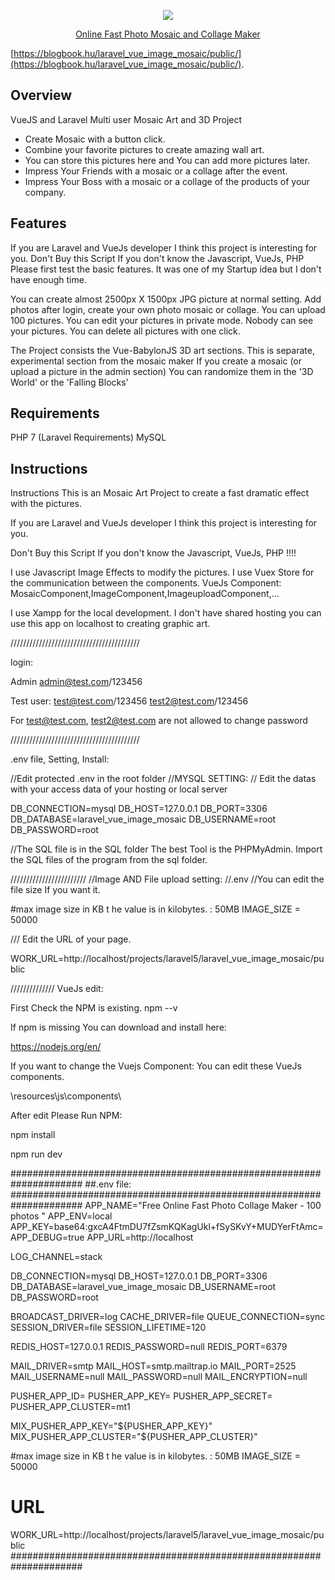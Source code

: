 <p align="center"><img src="http://blogbook.hu/laravel_vue_image_mosaic/public/design/balaton_mosaic.png"></p>

<p align="center">
<a href="https://blogbook.hu/laravel_vue_image_mosaic/public/"> Online Fast Photo Mosaic and Collage Maker</a>

</p>

[https://blogbook.hu/laravel_vue_image_mosaic/public/](https://blogbook.hu/laravel_vue_image_mosaic/public/).

## Overview

VueJS and Laravel Multi user Mosaic Art  and 3D Project

- Create Mosaic  with a button click.
- Combine your favorite pictures to create amazing wall art.
- You can store this pictures here and You can add more pictures later.
- Impress Your Friends with a mosaic or a collage after the event.
- Impress Your Boss with a mosaic or a collage of the products of your company.


## Features
If you are Laravel and VueJs developer I think this project is interesting for you.
Don't Buy this Script If you don't know the Javascript, VueJs,  PHP 
Please first test the basic features.
It was one of my Startup idea but I don't have enough time.

You can create almost 2500px X 1500px JPG picture at normal setting.
Add photos after login, create your own photo mosaic or collage. You can upload 100 pictures.
You can edit your pictures in private mode. Nobody can see your pictures.
You can delete all pictures with one click.

The Project consists the Vue-BabylonJS 3D art sections. This is separate, experimental section from the mosaic maker
If you create a mosaic (or upload a picture in the admin section) You can randomize them in the '3D World' or the 'Falling Blocks'

## Requirements
PHP 7 (Laravel Requirements)
MySQL

## Instructions
Instructions
This is an Mosaic Art Project to create a fast dramatic effect with the pictures.

If you are Laravel and VueJs developer I think this project is interesting for you.

Don't Buy this Script If you don't know the Javascript, VueJs,  PHP !!!!

I use Javascript Image Effects to modify the pictures.
I use Vuex Store for the communication between the components.
VueJs Component: MosaicComponent,ImageComponent,ImageuploadComponent,...

I use Xampp  for the local development.
I don't have shared hosting you can use this app on localhost to creating graphic art.

/////////////////////////////////////////


login:

Admin
admin@test.com/123456

Test user:
test@test.com/123456
test2@test.com/123456

For test@test.com, test2@test.com are not allowed to change  password

/////////////////////////////////////////

.env file, Setting, Install:

//Edit protected  .env  in the root folder
//MYSQL SETTING:
// Edit the datas with your access data of your hosting or  local server

DB_CONNECTION=mysql
DB_HOST=127.0.0.1
DB_PORT=3306
DB_DATABASE=laravel_vue_image_mosaic
DB_USERNAME=root
DB_PASSWORD=root



//The SQL file is in the SQL folder
The best Tool is the  PHPMyAdmin.
Import the SQL files of the program from the sql folder.

////////////////////////
//Image AND File upload setting:
//.env
//You can edit the file size If you want it.

#max image size in KB t he value is in kilobytes. : 50MB
IMAGE_SIZE = 50000

///
Edit the URL of your page.

WORK_URL=http://localhost/projects/laravel5/laravel_vue_image_mosaic/public


//////////////
VueJs edit:

First Check the NPM is existing.
npm --v

If npm is missing You can download and install here:

https://nodejs.org/en/

If you want to change the Vuejs Component:
You can edit these VueJs components.

\resources\js\components\

After edit Please Run NPM:

npm install

npm run dev


#####################################################################
##.env file:
#####################################################################
APP_NAME="Free Online Fast Photo Collage Maker - 100 photos "
APP_ENV=local
APP_KEY=base64:gxcA4FtmDU7fZsmKQKagUkl+fSySKvY+MUDYerFtAmc=
APP_DEBUG=true
APP_URL=http://localhost

LOG_CHANNEL=stack

DB_CONNECTION=mysql
DB_HOST=127.0.0.1
DB_PORT=3306
DB_DATABASE=laravel_vue_image_mosaic
DB_USERNAME=root
DB_PASSWORD=root

BROADCAST_DRIVER=log
CACHE_DRIVER=file
QUEUE_CONNECTION=sync
SESSION_DRIVER=file
SESSION_LIFETIME=120

REDIS_HOST=127.0.0.1
REDIS_PASSWORD=null
REDIS_PORT=6379

MAIL_DRIVER=smtp
MAIL_HOST=smtp.mailtrap.io
MAIL_PORT=2525
MAIL_USERNAME=null
MAIL_PASSWORD=null
MAIL_ENCRYPTION=null

PUSHER_APP_ID=
PUSHER_APP_KEY=
PUSHER_APP_SECRET=
PUSHER_APP_CLUSTER=mt1

MIX_PUSHER_APP_KEY="${PUSHER_APP_KEY}"
MIX_PUSHER_APP_CLUSTER="${PUSHER_APP_CLUSTER}"

#max image size in KB t he value is in kilobytes. : 50MB
IMAGE_SIZE = 50000


# URL
WORK_URL=http://localhost/projects/laravel5/laravel_vue_image_mosaic/public
#####################################################################